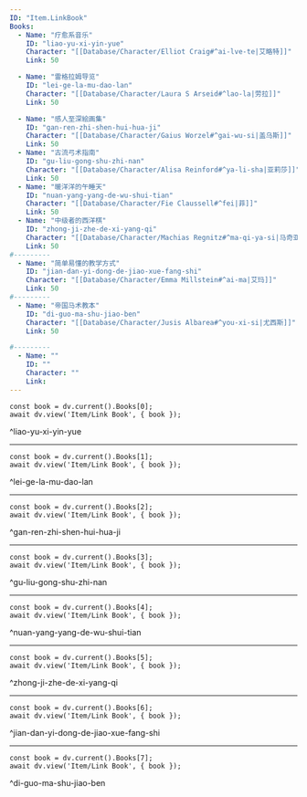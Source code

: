 ```yaml
---
ID: "Item.LinkBook"
Books:
  - Name: "疗愈系音乐"
    ID: "liao-yu-xi-yin-yue"
    Character: "[[Database/Character/Elliot Craig#^ai-lve-te|艾略特]]"
    Link: 50

  - Name: "雷格拉姆导览"
    ID: "lei-ge-la-mu-dao-lan"
    Character: "[[Database/Character/Laura S Arseid#^lao-la|劳拉]]"
    Link: 50

  - Name: "感人至深絵画集"
    ID: "gan-ren-zhi-shen-hui-hua-ji"
    Character: "[[Database/Character/Gaius Worzel#^gai-wu-si|盖乌斯]]"
    Link: 50
  - Name: "古流弓术指南"
    ID: "gu-liu-gong-shu-zhi-nan"
    Character: "[[Database/Character/Alisa Reinford#^ya-li-sha|亚莉莎]]"
    Link: 50
  - Name: "暖洋洋的午睡天"
    ID: "nuan-yang-yang-de-wu-shui-tian"
    Character: "[[Database/Character/Fie Claussell#^fei|菲]]"
    Link: 50
  - Name: "中级者的西洋棋"
    ID: "zhong-ji-zhe-de-xi-yang-qi"
    Character: "[[Database/Character/Machias Regnitz#^ma-qi-ya-si|马奇亚斯]]"
    Link: 50
#---------
  - Name: "简单易懂的教学方式"
    ID: "jian-dan-yi-dong-de-jiao-xue-fang-shi"
    Character: "[[Database/Character/Emma Millstein#^ai-ma|艾玛]]"
    Link: 50
#---------
  - Name: "帝国马术教本"
    ID: "di-guo-ma-shu-jiao-ben"
    Character: "[[Database/Character/Jusis Albarea#^you-xi-si|尤西斯]]"
    Link: 50

#---------
  - Name: ""
    ID: ""
    Character: ""
    Link: 
---
```

```dataviewjs
const book = dv.current().Books[0];
await dv.view('Item/Link Book', { book });
```
^liao-yu-xi-yin-yue

---

```dataviewjs
const book = dv.current().Books[1];
await dv.view('Item/Link Book', { book });
```
^lei-ge-la-mu-dao-lan

---

```dataviewjs
const book = dv.current().Books[2];
await dv.view('Item/Link Book', { book });
```
^gan-ren-zhi-shen-hui-hua-ji

---

```dataviewjs
const book = dv.current().Books[3];
await dv.view('Item/Link Book', { book });
```
^gu-liu-gong-shu-zhi-nan

---

```dataviewjs
const book = dv.current().Books[4];
await dv.view('Item/Link Book', { book });
```
^nuan-yang-yang-de-wu-shui-tian

---

```dataviewjs
const book = dv.current().Books[5];
await dv.view('Item/Link Book', { book });
```
^zhong-ji-zhe-de-xi-yang-qi

---

```dataviewjs
const book = dv.current().Books[6];
await dv.view('Item/Link Book', { book });
```
^jian-dan-yi-dong-de-jiao-xue-fang-shi

---

```dataviewjs
const book = dv.current().Books[7];
await dv.view('Item/Link Book', { book });
```
^di-guo-ma-shu-jiao-ben
